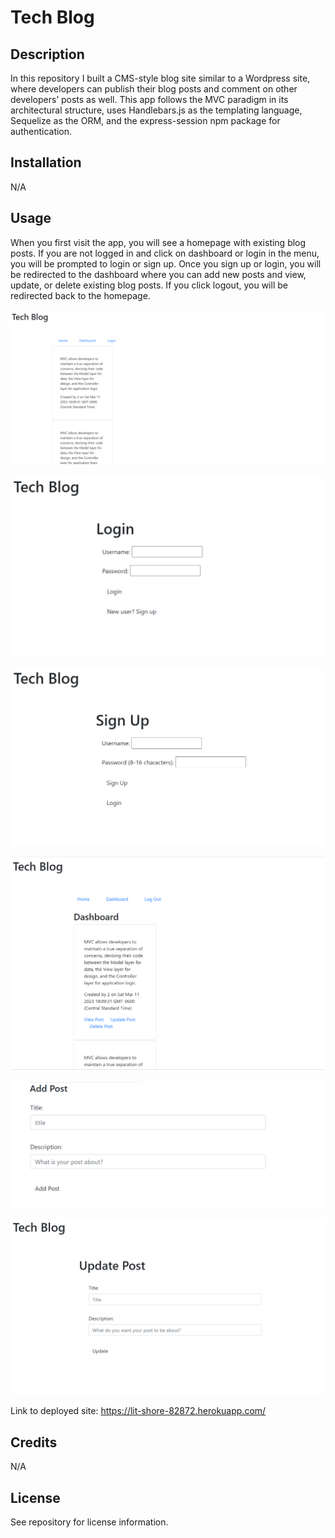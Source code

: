 # Tech Blog

## Description
In this repository I built a CMS-style blog site similar to a Wordpress site, where developers can publish their blog posts and comment on other developers’ posts as well. This app follows the MVC paradigm in its architectural structure, uses Handlebars.js as the templating language, Sequelize as the ORM, and the express-session npm package for authentication.

## Installation
N/A

## Usage
When you first visit the app, you will see a homepage with existing blog posts. If you are not logged in and click on dashboard or login in the menu, you will be prompted to login or sign up. Once you sign up or login, you will be redirected to the dashboard where you can add new posts and view, update, or delete existing blog posts. If you click logout, you will be redirected back to the homepage.

![Homepage with existing blog posts](/assets/images/techblog-homepage.png) 

![Login page](/assets/images/techblog-login.png) 

![Sign up page](/assets/images/techblog-signup.png) 

![Dashboard with existing blog posts](/assets/images/techblog-dashboard.png) 

![Section where you can add posts](/assets/images/techblog-addpost.png) 

![Page where you can update an existing post](/assets/images/techblog-updatepost.png) 

Link to deployed site: https://lit-shore-82872.herokuapp.com/ 

## Credits
N/A

## License
See repository for license information.